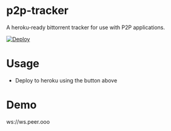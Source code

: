 # p2p-tracker

A heroku-ready bittorrent tracker for use with P2P applications.

[![Deploy](https://www.herokucdn.com/deploy/button.svg)](https://heroku.com/deploy?template=https://github.com/draeder/p2p-signal-server/)

# Usage

- Deploy to heroku using the button above

# Demo

ws://ws.peer.ooo
